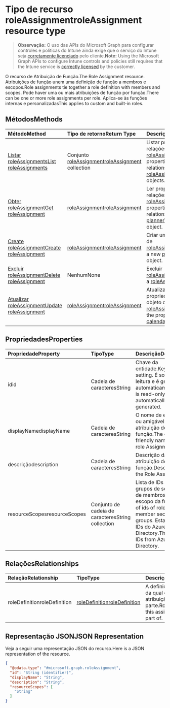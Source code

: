 # <a name="roleassignment-resource-type"></a><span data-ttu-id="ed35d-101">Tipo de recurso roleAssignment</span><span class="sxs-lookup"><span data-stu-id="ed35d-101">roleAssignment resource type</span></span>

> <span data-ttu-id="ed35d-102">**Observação:** O uso das APIs do Microsoft Graph para configurar controles e políticas do Intune ainda exige que o serviço do Intune seja [corretamente licenciado](https://go.microsoft.com/fwlink/?linkid=839381) pelo cliente.</span><span class="sxs-lookup"><span data-stu-id="ed35d-102">**Note:** Using the Microsoft Graph APIs to configure Intune controls and policies still requires that the Intune service is [correctly licensed](https://go.microsoft.com/fwlink/?linkid=839381) by the customer.</span></span>

<span data-ttu-id="ed35d-103">O recurso de Atribuição de Função.</span><span class="sxs-lookup"><span data-stu-id="ed35d-103">The Role Assignment resource.</span></span> <span data-ttu-id="ed35d-104">Atribuições de função unem uma definição de função a membros e escopos.</span><span class="sxs-lookup"><span data-stu-id="ed35d-104">Role assignments tie together a role definition with members and scopes.</span></span> <span data-ttu-id="ed35d-105">Pode haver uma ou mais atribuições de função por função.</span><span class="sxs-lookup"><span data-stu-id="ed35d-105">There can be one or more role assignments per role.</span></span> <span data-ttu-id="ed35d-106">Aplica-se às funções internas e personalizadas</span><span class="sxs-lookup"><span data-stu-id="ed35d-106">This applies to custom and built-in roles.</span></span>
## <a name="methods"></a><span data-ttu-id="ed35d-107">Métodos</span><span class="sxs-lookup"><span data-stu-id="ed35d-107">Methods</span></span>
|<span data-ttu-id="ed35d-108">Método</span><span class="sxs-lookup"><span data-stu-id="ed35d-108">Method</span></span>|<span data-ttu-id="ed35d-109">Tipo de retorno</span><span class="sxs-lookup"><span data-stu-id="ed35d-109">Return Type</span></span>|<span data-ttu-id="ed35d-110">Descrição</span><span class="sxs-lookup"><span data-stu-id="ed35d-110">Description</span></span>|
|:---|:---|:---|
|[<span data-ttu-id="ed35d-111">Listar roleAssignments</span><span class="sxs-lookup"><span data-stu-id="ed35d-111">List roleAssignments</span></span>](../api/intune_rbac_roleassignment_list.md)|<span data-ttu-id="ed35d-112">Conjunto [roleAssignment](../resources/intune_rbac_roleassignment.md)</span><span class="sxs-lookup"><span data-stu-id="ed35d-112">[roleAssignment](../resources/intune_rbac_roleassignment.md) collection</span></span>|<span data-ttu-id="ed35d-113">Listar propriedades e relações de objeto de [roleAssignment](../resources/intune_rbac_roleassignment.md).</span><span class="sxs-lookup"><span data-stu-id="ed35d-113">List properties and relationships of the [roleAssignment](../resources/intune_rbac_roleassignment.md) objects.</span></span>|
|[<span data-ttu-id="ed35d-114">Obter roleAssignment</span><span class="sxs-lookup"><span data-stu-id="ed35d-114">Get roleAssignment</span></span>](../api/intune_rbac_roleassignment_get.md)|[<span data-ttu-id="ed35d-115">roleAssignment</span><span class="sxs-lookup"><span data-stu-id="ed35d-115">roleAssignment</span></span>](../resources/intune_rbac_roleassignment.md)|<span data-ttu-id="ed35d-116">Ler propriedades e relações de objetos de [roleAssignment](../resources/intune_rbac_roleassignment.md).</span><span class="sxs-lookup"><span data-stu-id="ed35d-116">Read properties and relationships of [plannerTaskDetails](../resources/intune_rbac_roleassignment.md) object.</span></span>|
|[<span data-ttu-id="ed35d-117">Create roleAssignment</span><span class="sxs-lookup"><span data-stu-id="ed35d-117">Create roleAssignment</span></span>](../api/intune_rbac_roleassignment_create.md)|[<span data-ttu-id="ed35d-118">roleAssignment</span><span class="sxs-lookup"><span data-stu-id="ed35d-118">roleAssignment</span></span>](../resources/intune_rbac_roleassignment.md)|<span data-ttu-id="ed35d-119">Criar um novo objeto de [roleAssignment](../resources/intune_rbac_roleassignment.md).</span><span class="sxs-lookup"><span data-stu-id="ed35d-119">Create a new [plannerBucket](../resources/intune_rbac_roleassignment.md) object.</span></span>|
|[<span data-ttu-id="ed35d-120">Excluir roleAssignment</span><span class="sxs-lookup"><span data-stu-id="ed35d-120">Delete roleAssignment</span></span>](../api/intune_rbac_roleassignment_delete.md)|<span data-ttu-id="ed35d-121">Nenhum</span><span class="sxs-lookup"><span data-stu-id="ed35d-121">None</span></span>|<span data-ttu-id="ed35d-122">Excluir [roleAssignment](../resources/intune_rbac_roleassignment.md).</span><span class="sxs-lookup"><span data-stu-id="ed35d-122">Deletes a [roleAssignment](../resources/intune_rbac_roleassignment.md).</span></span>|
|[<span data-ttu-id="ed35d-123">Atualizar roleAssignment</span><span class="sxs-lookup"><span data-stu-id="ed35d-123">Update roleAssignment</span></span>](../api/intune_rbac_roleassignment_update.md)|[<span data-ttu-id="ed35d-124">roleAssignment</span><span class="sxs-lookup"><span data-stu-id="ed35d-124">roleAssignment</span></span>](../resources/intune_rbac_roleassignment.md)|<span data-ttu-id="ed35d-125">Atualizar as propriedades de um objeto de [roleAssignment](../resources/intune_rbac_roleassignment.md).</span><span class="sxs-lookup"><span data-stu-id="ed35d-125">Update the properties of a [calendar](../resources/intune_rbac_roleassignment.md) object.</span></span>|

## <a name="properties"></a><span data-ttu-id="ed35d-126">Propriedades</span><span class="sxs-lookup"><span data-stu-id="ed35d-126">Properties</span></span>
|<span data-ttu-id="ed35d-127">Propriedade</span><span class="sxs-lookup"><span data-stu-id="ed35d-127">Property</span></span>|<span data-ttu-id="ed35d-128">Tipo</span><span class="sxs-lookup"><span data-stu-id="ed35d-128">Type</span></span>|<span data-ttu-id="ed35d-129">Descrição</span><span class="sxs-lookup"><span data-stu-id="ed35d-129">Description</span></span>|
|:---|:---|:---|
|<span data-ttu-id="ed35d-130">id</span><span class="sxs-lookup"><span data-stu-id="ed35d-130">id</span></span>|<span data-ttu-id="ed35d-131">Cadeia de caracteres</span><span class="sxs-lookup"><span data-stu-id="ed35d-131">String</span></span>|<span data-ttu-id="ed35d-132">Chave da entidade.</span><span class="sxs-lookup"><span data-stu-id="ed35d-132">Key of the setting.</span></span> <span data-ttu-id="ed35d-133">É somente leitura e é gerada automaticamente.</span><span class="sxs-lookup"><span data-stu-id="ed35d-133">This is read-only and automatically generated.</span></span>|
|<span data-ttu-id="ed35d-134">displayName</span><span class="sxs-lookup"><span data-stu-id="ed35d-134">displayName</span></span>|<span data-ttu-id="ed35d-135">Cadeia de caracteres</span><span class="sxs-lookup"><span data-stu-id="ed35d-135">String</span></span>|<span data-ttu-id="ed35d-136">O nome de exibição ou amigável da atribuição de função.</span><span class="sxs-lookup"><span data-stu-id="ed35d-136">The display or friendly name of the role Assignment.</span></span>|
|<span data-ttu-id="ed35d-137">descrição</span><span class="sxs-lookup"><span data-stu-id="ed35d-137">description</span></span>|<span data-ttu-id="ed35d-138">Cadeia de caracteres</span><span class="sxs-lookup"><span data-stu-id="ed35d-138">String</span></span>|<span data-ttu-id="ed35d-139">Descrição da atribuição de função.</span><span class="sxs-lookup"><span data-stu-id="ed35d-139">Description of the Role Assignment.</span></span>|
|<span data-ttu-id="ed35d-140">resourceScopes</span><span class="sxs-lookup"><span data-stu-id="ed35d-140">resourceScopes</span></span>|<span data-ttu-id="ed35d-141">Conjunto de cadeia de caracteres</span><span class="sxs-lookup"><span data-stu-id="ed35d-141">String collection</span></span>|<span data-ttu-id="ed35d-142">Lista de IDs dos grupos de segurança de membros de escopo da função.</span><span class="sxs-lookup"><span data-stu-id="ed35d-142">List of ids of role scope member security groups.</span></span>  <span data-ttu-id="ed35d-143">Estas são as IDs do Azure Active Directory.</span><span class="sxs-lookup"><span data-stu-id="ed35d-143">These are IDs from Azure Active Directory.</span></span>|

## <a name="relationships"></a><span data-ttu-id="ed35d-144">Relações</span><span class="sxs-lookup"><span data-stu-id="ed35d-144">Relationships</span></span>
|<span data-ttu-id="ed35d-145">Relação</span><span class="sxs-lookup"><span data-stu-id="ed35d-145">Relationship</span></span>|<span data-ttu-id="ed35d-146">Tipo</span><span class="sxs-lookup"><span data-stu-id="ed35d-146">Type</span></span>|<span data-ttu-id="ed35d-147">Descrição</span><span class="sxs-lookup"><span data-stu-id="ed35d-147">Description</span></span>|
|:---|:---|:---|
|<span data-ttu-id="ed35d-148">roleDefinition</span><span class="sxs-lookup"><span data-stu-id="ed35d-148">roleDefinition</span></span>|[<span data-ttu-id="ed35d-149">roleDefinition</span><span class="sxs-lookup"><span data-stu-id="ed35d-149">roleDefinition</span></span>](../resources/intune_rbac_roledefinition.md)|<span data-ttu-id="ed35d-150">A definição de função da qual essa atribuição faz parte.</span><span class="sxs-lookup"><span data-stu-id="ed35d-150">Role definition this assignment is part of.</span></span>|

## <a name="json-representation"></a><span data-ttu-id="ed35d-151">Representação JSON</span><span class="sxs-lookup"><span data-stu-id="ed35d-151">JSON Representation</span></span>
<span data-ttu-id="ed35d-152">Veja a seguir uma representação JSON do recurso.</span><span class="sxs-lookup"><span data-stu-id="ed35d-152">Here is a JSON representation of the resource.</span></span>
<!-- {
  "blockType": "resource",
  "keyProperty": "id",
  "@odata.type": "microsoft.graph.roleAssignment"
}
-->
``` json
{
  "@odata.type": "#microsoft.graph.roleAssignment",
  "id": "String (identifier)",
  "displayName": "String",
  "description": "String",
  "resourceScopes": [
    "String"
  ]
}
```



